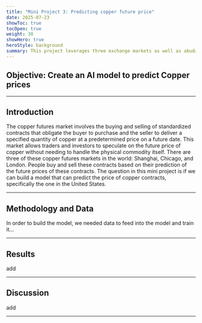 ```yaml
---
title: "Mini Project 3: Predicting copper future price"
date: 2025-07-23
showToc: true
tocOpen: true
weight: 30
showHero: true
heroStyle: background 
summary: This project leverages three exchange markets as well as abudant data on the Internet to build a predictive model for U.S. copper contract prices.
---
```

<style>
.article-content,
#TableOfContents a {
  color: black;
}

/* Dark mode */
.dark .article-content,
.dark #TableOfContents a {
  color: white;
}
</style>
## Objective: Create an AI model to predict Copper prices
---

## Introduction
The copper futures market involves the buying and selling of standardized contracts that obligate the buyer to purchase and the seller to deliver a specified quantity of copper at a predetermined price on a future date. This market allows traders and investors to speculate on the future price of copper without needing to handle the physical commodity itself. There are three of these copper futures markets in the world: Shanghai, Chicago, and London. People buy and sell these contracts based on their prediction of the future prices of these contracts. The question in this mini project is if we can build a model that can predict the price of copper contracts, specifically the one in the United States.

---

## Methodology and Data
In order to build the model, we needed data to feed into the model and train it...

---

## Results
add

---

## Discussion
add

---
